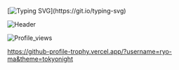 [![Typing SVG](https://readme-typing-svg.demolab.com?font=Fira+Code&pause=1000&color=F740DF&width=435&lines=In+search+of+bugs...)](https://git.io/typing-svg)

![Header](https://media4.giphy.com/media/v1.Y2lkPTc5MGI3NjExOXo1aTI3NDFpdm84eGh5M3FubXN3ZzBmeDF2dTBmcXN3bWhxZ3U3ciZlcD12MV9pbnRlcm5hbF9naWZfYnlfaWQmY3Q9Zw/l2R06WPHU4ae0H4LC/giphy.gif)

![Profile_views](https://komarev.com/ghpvc/?username=danny-pilot&color=blueviolet&style=for-the-badge)

https://github-profile-trophy.vercel.app/?username=ryo-ma&theme=tokyonight

<!--
**juliaurum/juliaurum** is a ✨ _special_ ✨ repository because its `README.md` (this file) appears on your GitHub profile.

Here are some ideas to get you started:

- 🔭 I’m currently working on ...
- 🌱 I’m currently learning ...
- 👯 I’m looking to collaborate on ...
- 🤔 I’m looking for help with ...
- 💬 Ask me about ...
- 📫 How to reach me: ...
- 😄 Pronouns: ...
- ⚡ Fun fact: ...
-->
